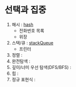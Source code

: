 # 선택과 집중
1. 해시 : [hash](https://github.com/Insookim0702/programmers_algorithm/tree/master/src/main/java/hash)
    - 전화번호 목록
    - 위장
2. 스택/큐 : [stackQueue](https://github.com/Insookim0702/programmers_algorithm/tree/master/src/main/java/StackQueue)
    - 프린터 
3. 정렬 : 
4. 완전탐색 : 
5. 깊이/너미 우선 탐색(DFS/BFS) : 
6. 힙 : 
7. 정규 표현식 : 